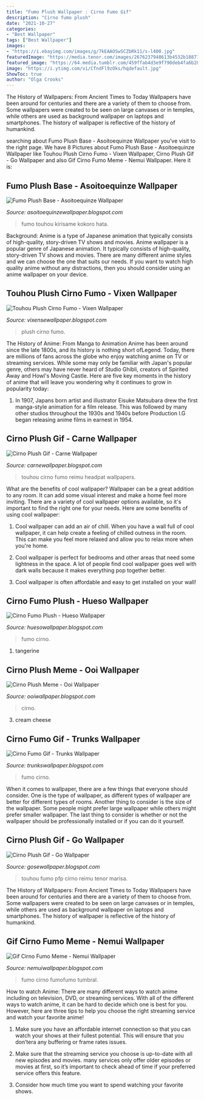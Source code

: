 ```yaml
---
title: "Fumo Plush Wallpaper : Cirno Fumo Gif"
description: "Cirno fumo plush"
date: "2021-10-27"
categories:
- "Best Wallpaper"
tags: ["Best Wallpaper"]
images:
- "https://i.ebayimg.com/images/g/7kEAAOSwSCZbRk11/s-l400.jpg"
featuredImage: "https://media.tenor.com/images/2676237948613b4532b18877e00bc0b7/tenor.gif"
featured_image: "https://64.media.tumblr.com/459ffab4d3e9f790deb4fa6b281412c6/f26bd64bb2f2ad21-5c/s1280x1920/81681bdab176527a5a40a0ed8c85f70402f372b6.gifv"
image: "https://i.ytimg.com/vi/CfndFl9zOks/hqdefault.jpg"
ShowToc: true
author: "Olga Crooks"
---
```



The History of Wallpapers: From Ancient Times to Today
Wallpapers have been around for centuries and there are a variety of them to choose from. Some wallpapers were created to be seen on large canvases or in temples, while others are used as background wallpaper on laptops and smartphones. The history of wallpaper is reflective of the history of humankind.

	

		
searching about Fumo Plush Base - Asoitoequinze Wallpaper you've visit to the right page. We have 8 Pictures about Fumo Plush Base - Asoitoequinze Wallpaper like Touhou Plush Cirno Fumo - Vixen Wallpaper, Cirno Plush Gif - Go Wallpaper and also Gif Cirno Fumo Meme - Nemui Wallpaper. Here it is:
		
    
## Fumo Plush Base - Asoitoequinze Wallpaper

<img loading=lazy src="https://i.ebayimg.com/images/g/7kEAAOSwSCZbRk11/s-l400.jpg" onerror="this.onerror=null;this.src='https://tse2.mm.bing.net/th?id=OIP.VkQHWBf8JoeDX9WpJcNOvgAAAA&amp;pid=15.1';" alt="Fumo Plush Base - Asoitoequinze Wallpaper">

_Source: asoitoequinzewallpaper.blogspot.com_

>fumo touhou kirisame kokoro hata. 

	

Background: Anime is a type of Japanese animation that typically consists of high-quality, story-driven TV shows and movies.
Anime wallpaper is a popular genre of Japanese animation. It typically consists of high-quality, story-driven TV shows and movies. There are many different anime styles and we can choose the one that suits our needs. If you want to watch high quality anime without any distractions, then you should consider using an anime wallpaper on your device.

    
## Touhou Plush Cirno Fumo - Vixen Wallpaper

<img loading=lazy src="https://pbs.twimg.com/profile_images/1350412429490982917/98yeWEED.jpg" onerror="this.onerror=null;this.src='https://tse4.mm.bing.net/th?id=OIP.C3u9nxI_Z5LeMub7lzbUqQAAAA&amp;pid=15.1';" alt="Touhou Plush Cirno Fumo - Vixen Wallpaper">

_Source: vixensewallpaper.blogspot.com_

>plush cirno fumo. 

	

The History of Anime: From Manga to Animation
Anime has been around since the late 1800s, and its history is nothing short ofLegend. Today, there are millions of fans across the globe who enjoy watching anime on TV or streaming services. While some may only be familiar with Japan's popular genre, others may have never heard of Studio Ghibli, creators of Spirited Away and Howl's Moving Castle. Here are five key moments in the history of anime that will leave you wondering why it continues to grow in popularity today:
1) In 1907, Japans born artist and illustrator Eisuke Matsubara drew the first manga-style animation for a film release. This was followed by many other studios throughout the 1930s and 1940s before Production I.G began releasing anime films in earnest in 1954.

    
## Cirno Plush Gif - Carne Wallpaper

<img loading=lazy src="https://media.tenor.com/images/092bd440c1d335e4e250c93ecb60dd4a/tenor.gif" onerror="this.onerror=null;this.src='https://tse4.mm.bing.net/th?id=OIP.CSvUQMHTNeTiUMk-y2DdSgAAAA&amp;pid=15.1';" alt="Cirno Plush Gif - Carne Wallpaper">

_Source: carnewallpaper.blogspot.com_

>touhou cirno fumo reimu headpat wallpapers. 

	

What are the benefits of cool wallpaper?
Wallpaper can be a great addition to any room. It can add some visual interest and make a home feel more inviting. There are a variety of cool wallpaper options available, so it's important to find the right one for your needs. Here are some benefits of using cool wallpaper: 
1. Cool wallpaper can add an air of chill. When you have a wall full of cool wallpaper, it can help create a feeling of chilled outness in the room. This can make you feel more relaxed and allow you to relax more when you're home. 

2. Cool wallpaper is perfect for bedrooms and other areas that need some lightness in the space. A lot of people find cool wallpaper goes well with dark walls because it makes everything pop together better. 

3. Cool wallpaper is often affordable and easy to get installed on your wall!

    
## Cirno Fumo Plush - Hueso Wallpaper

<img loading=lazy src="https://i.ytimg.com/vi/eSYStmriOQI/sddefault.jpg" onerror="this.onerror=null;this.src='https://tse3.mm.bing.net/th?id=OIP.0O8LLnDcC2u5bedII7D_hgHaFj&amp;pid=15.1';" alt="Cirno Fumo Plush - Hueso Wallpaper">

_Source: huesowallpaper.blogspot.com_

>fumo cirno. 

	

1. tangerine 

    
## Cirno Plush Meme - Ooi Wallpaper

<img loading=lazy src="https://i.ytimg.com/vi/CfndFl9zOks/hqdefault.jpg" onerror="this.onerror=null;this.src='https://tse4.mm.bing.net/th?id=OIP.shKrbbAw2rxtZWpO3Q1CYQHaFj&amp;pid=15.1';" alt="Cirno Plush Meme - Ooi Wallpaper">

_Source: ooiwallpaper.blogspot.com_

>cirno. 

	

3. cream cheese 

    
## Cirno Fumo Gif - Trunks Wallpaper

<img loading=lazy src="https://img.ifunny.co/images/9d7f3f90302fac7dd699da0dfa728847b48a13af7bb4e737478ea53851cc01b8_1.gif" onerror="this.onerror=null;this.src='https://tse1.mm.bing.net/th?id=OIP.fKFSn9xD-Pjzq8V38GoX0AHaHo&amp;pid=15.1';" alt="Cirno Fumo Gif - Trunks Wallpaper">

_Source: trunkswallpaper.blogspot.com_

>fumo cirno. 

	

When it comes to wallpaper, there are a few things that everyone should consider. One is the type of wallpaper, as different types of wallpaper are better for different types of rooms. Another thing to consider is the size of the wallpaper. Some people might prefer large wallpaper while others might prefer smaller wallpaper. The last thing to consider is whether or not the wallpaper should be professionally installed or if you can do it yourself.

    
## Cirno Plush Gif - Go Wallpaper

<img loading=lazy src="https://media.tenor.com/images/2676237948613b4532b18877e00bc0b7/tenor.gif" onerror="this.onerror=null;this.src='https://tse1.mm.bing.net/th?id=OIP.JnYjeUhhO0UysYh34AvAtwAAAA&amp;pid=15.1';" alt="Cirno Plush Gif - Go Wallpaper">

_Source: gosewallpaper.blogspot.com_

>touhou fumo pfp cirno reimu tenor marisa. 

	

The History of Wallpapers: From Ancient Times to Today
Wallpapers have been around for centuries and there are a variety of them to choose from. Some wallpapers were created to be seen on large canvases or in temples, while others are used as background wallpaper on laptops and smartphones. The history of wallpaper is reflective of the history of humankind.

    
## Gif Cirno Fumo Meme - Nemui Wallpaper

<img loading=lazy src="https://64.media.tumblr.com/459ffab4d3e9f790deb4fa6b281412c6/f26bd64bb2f2ad21-5c/s1280x1920/81681bdab176527a5a40a0ed8c85f70402f372b6.gifv" onerror="this.onerror=null;this.src='https://tse4.mm.bing.net/th?id=OIP.0CbUSI_ruJR9qCchWAV4pwHaEK&amp;pid=15.1';" alt="Gif Cirno Fumo Meme - Nemui Wallpaper">

_Source: nemuiwallpaper.blogspot.com_

>fumo cirno fumofumo tumbral. 

	

How to watch Anime: There are many different ways to watch anime including on television, DVD, or streaming services.
With all of the different ways to watch anime, it can be hard to decide which one is best for you. However, here are three tips to help you choose the right streaming service and watch your favorite anime!
1. Make sure you have an affordable internet connection so that you can watch your shows at their fullest potential. This will ensure that you don’tera any buffering or frame rates issues.

2. Make sure that the streaming service you choose is up-to-date with all new episodes and movies. many services only offer older episodes or movies at first, so it’s important to check ahead of time if your preferred service offers this feature.

3. Consider how much time you want to spend watching your favorite shows.

